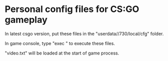# Personal config files for CS:GO gameplay

In latest csgo version, put these files in the "userdata/<user-id>/730/local/cfg" folder.

In game console, type "exec <config-file-name>" to execute these files.

"video.txt" will be loaded at the start of game process.
